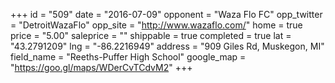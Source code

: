 +++
id = "509"
date = "2016-07-09"
opponent = "Waza Flo FC"
opp_twitter = "DetroitWazaFlo"
opp_site = "http://www.wazaflo.com/"
home = true
price = "5.00"
saleprice = ""
shippable = true
completed = true
lat = "43.2791209"
lng = "-86.2216949"
address = "909 Giles Rd, Muskegon, MI"
field_name = "Reeths-Puffer High School"
google_map = "https://goo.gl/maps/WDerCvTCdvM2"
+++
